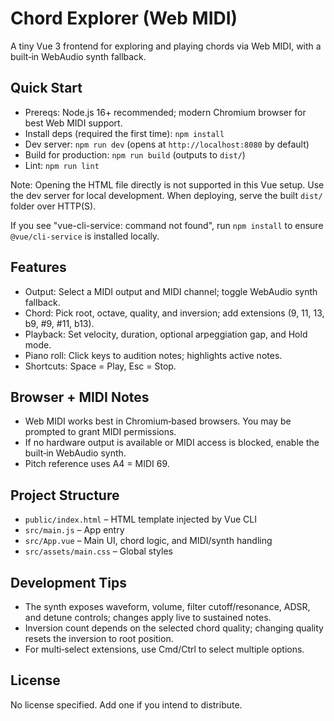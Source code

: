 # Chord Explorer (Web MIDI)

A tiny Vue 3 frontend for exploring and playing chords via Web MIDI, with a built‑in WebAudio synth fallback.

## Quick Start

- Prereqs: Node.js 16+ recommended; modern Chromium browser for best Web MIDI support.
- Install deps (required the first time): `npm install`
- Dev server: `npm run dev` (opens at `http://localhost:8080` by default)
- Build for production: `npm run build` (outputs to `dist/`)
- Lint: `npm run lint`

Note: Opening the HTML file directly is not supported in this Vue setup. Use the dev server for local development. When deploying, serve the built `dist/` folder over HTTP(S).

If you see "vue-cli-service: command not found", run `npm install` to ensure `@vue/cli-service` is installed locally.

## Features

- Output: Select a MIDI output and MIDI channel; toggle WebAudio synth fallback.
- Chord: Pick root, octave, quality, and inversion; add extensions (9, 11, 13, b9, #9, #11, b13).
- Playback: Set velocity, duration, optional arpeggiation gap, and Hold mode.
- Piano roll: Click keys to audition notes; highlights active notes.
- Shortcuts: Space = Play, Esc = Stop.

## Browser + MIDI Notes

- Web MIDI works best in Chromium‑based browsers. You may be prompted to grant MIDI permissions.
- If no hardware output is available or MIDI access is blocked, enable the built‑in WebAudio synth.
- Pitch reference uses A4 = MIDI 69.

## Project Structure

- `public/index.html` – HTML template injected by Vue CLI
- `src/main.js` – App entry
- `src/App.vue` – Main UI, chord logic, and MIDI/synth handling
- `src/assets/main.css` – Global styles

## Development Tips

- The synth exposes waveform, volume, filter cutoff/resonance, ADSR, and detune controls; changes apply live to sustained notes.
- Inversion count depends on the selected chord quality; changing quality resets the inversion to root position.
- For multi‑select extensions, use Cmd/Ctrl to select multiple options.

## License

No license specified. Add one if you intend to distribute.
